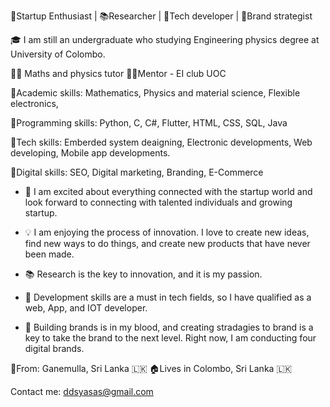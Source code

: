 🚀Startup Enthusiast | 📚Researcher | 📲Tech developer | 🎯Brand strategist

🎓 I am still an undergraduate who studying Engineering physics degree at University of Colombo. 

👩‍🏫 Maths and physics tutor 
💆‍♂‍Mentor - EI club UOC

💎Academic skills: Mathematics, Physics and material science, Flexible electronics,

💎Programming skills: Python, C, C#, Flutter, HTML, CSS, SQL, Java

💎Tech skills: Emberded system deaigning, Electronic developments, Web developing, Mobile app developments. 

💎Digital skills: SEO, Digital marketing, Branding, E-Commerce

- 🚀 I am excited about everything connected with the startup world and look forward to connecting with talented individuals and growing startup.

- 💡 I am enjoying the process of innovation. I love to create new ideas, find new ways to do things, and create new products that have never been made. 

- 📚 Research is the key to innovation, and it is my passion. 

- 📲 Development skills are a must in tech fields, so I have qualified as a web, App, and IOT developer.

- 🎯 Building brands is in  my blood, and creating stradagies to brand is a key to take the brand to the next level. Right now, I am conducting four digital brands.

📍From: Ganemulla, Sri Lanka 🇱🇰 
🏠️Lives in Colombo, Sri Lanka 🇱🇰

Contact me: ddsyasas@gmail.com
<!---
ddsyasas/ddsyasas is a ✨ special ✨ repository because its `README.md` (this file) appears on your GitHub profile.
You can click the Preview link to take a look at your changes.
--->
